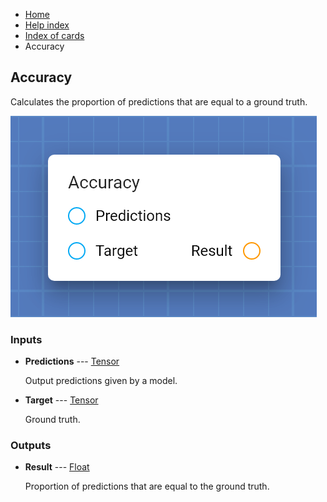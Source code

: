 <ul class="breadcrumb">
    <li><a href="">Home</a></li>
    <li><a href="help.html">Help index</a></li>
    <li><a href="cards/">Index of cards</a></li>
    <li>Accuracy</li>
</ul>

## Accuracy

Calculates the proportion of predictions that are equal to a ground truth.

![Accuracy](assets/img/cards/accuracy.png)


### Inputs


* **Predictions** --- [Tensor](types/Tensor.html)

  Output predictions given by a model.

* **Target** --- [Tensor](types/Tensor.html)

  Ground truth.





### Outputs


* **Result** --- [Float](types/Float.html)

  Proportion of predictions that are equal to the ground truth.




